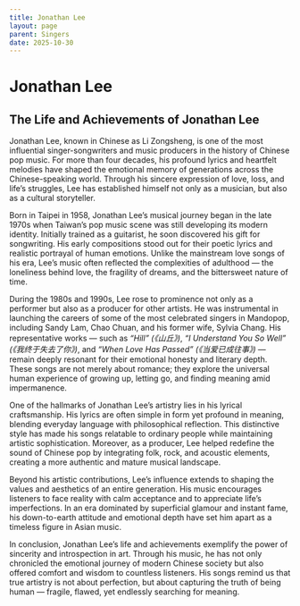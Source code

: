 ```yaml
---
title: Jonathan Lee
layout: page
parent: Singers
date: 2025-10-30
---
```

# Jonathan Lee

## The Life and Achievements of Jonathan Lee

Jonathan Lee, known in Chinese as Li Zongsheng, is one of the most influential singer-songwriters and music producers in the history of Chinese pop music. For more than four decades, his profound lyrics and heartfelt melodies have shaped the emotional memory of generations across the Chinese-speaking world. Through his sincere expression of love, loss, and life’s struggles, Lee has established himself not only as a musician, but also as a cultural storyteller.

Born in Taipei in 1958, Jonathan Lee’s musical journey began in the late 1970s when Taiwan’s pop music scene was still developing its modern identity. Initially trained as a guitarist, he soon discovered his gift for songwriting. His early compositions stood out for their poetic lyrics and realistic portrayal of human emotions. Unlike the mainstream love songs of his era, Lee’s music often reflected the complexities of adulthood — the loneliness behind love, the fragility of dreams, and the bittersweet nature of time.

During the 1980s and 1990s, Lee rose to prominence not only as a performer but also as a producer for other artists. He was instrumental in launching the careers of some of the most celebrated singers in Mandopop, including Sandy Lam, Chao Chuan, and his former wife, Sylvia Chang. His representative works — such as _“Hill” (《山丘》)_, _“I Understand You So Well” (《我终于失去了你》)_, and _“When Love Has Passed” (《当爱已成往事》)_ — remain deeply resonant for their emotional honesty and literary depth. These songs are not merely about romance; they explore the universal human experience of growing up, letting go, and finding meaning amid impermanence.

One of the hallmarks of Jonathan Lee’s artistry lies in his lyrical craftsmanship. His lyrics are often simple in form yet profound in meaning, blending everyday language with philosophical reflection. This distinctive style has made his songs relatable to ordinary people while maintaining artistic sophistication. Moreover, as a producer, Lee helped redefine the sound of Chinese pop by integrating folk, rock, and acoustic elements, creating a more authentic and mature musical landscape.

Beyond his artistic contributions, Lee’s influence extends to shaping the values and aesthetics of an entire generation. His music encourages listeners to face reality with calm acceptance and to appreciate life’s imperfections. In an era dominated by superficial glamour and instant fame, his down-to-earth attitude and emotional depth have set him apart as a timeless figure in Asian music.

In conclusion, Jonathan Lee’s life and achievements exemplify the power of sincerity and introspection in art. Through his music, he has not only chronicled the emotional journey of modern Chinese society but also offered comfort and wisdom to countless listeners. His songs remind us that true artistry is not about perfection, but about capturing the truth of being human — fragile, flawed, yet endlessly searching for meaning.
